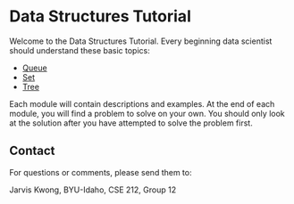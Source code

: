 # Data Structures Tutorial

Welcome to the Data Structures Tutorial.  Every beginning data scientist should understand these basic topics:

- [Queue](1-Queue.md)
- [Set](2-Set.md)
- [Tree](3-Tree.md)

Each module will contain descriptions and examples.  At the end of each module, you will find a problem to solve on your own.  You should only look at the solution after you have attempted to solve the problem first.

## Contact

For questions or comments, please send them to:

Jarvis Kwong, BYU-Idaho, CSE 212, Group 12



